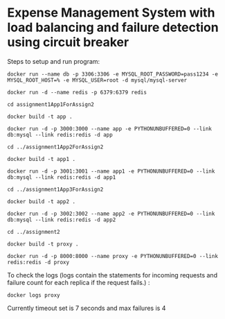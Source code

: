 # Expense Management System with load balancing and failure detection using circuit breaker

Steps to setup and run program:


	docker run --name db -p 3306:3306 -e MYSQL_ROOT_PASSWORD=pass1234 -e MYSQL_ROOT_HOST=% -e MYSQL_USER=root -d mysql/mysql-server
	
	docker run -d --name redis -p 6379:6379 redis
	
	cd assignment1App1ForAssign2
	
	docker build -t app .
	
	docker run -d -p 3000:3000 --name app -e PYTHONUNBUFFERED=0 --link db:mysql --link redis:redis -d app
	
	cd ../assignment1App2ForAssign2
	
	docker build -t app1 .
	
	docker run -d -p 3001:3001 --name app1 -e PYTHONUNBUFFERED=0 --link db:mysql --link redis:redis -d app1
	
	cd ../assignment1App3ForAssign2
	
	docker build -t app2 .
	
	docker run -d -p 3002:3002 --name app2 -e PYTHONUNBUFFERED=0 --link db:mysql --link redis:redis -d app2
	
	cd ../assignment2
	
	docker build -t proxy .
	
	docker run -d -p 8000:8000 --name proxy -e PYTHONUNBUFFERED=0 --link redis:redis -d proxy	
	
To check the logs (logs contain the statements for incoming requests and failure count for each replica if the request fails.) :
	
	docker logs proxy
	
Currently timeout set is 7 seconds and max failures is 4
